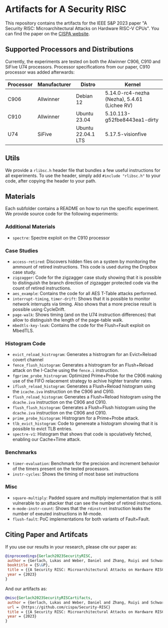 # Artifacts for A Security RISC
This repository contains the artifacts for the IEEE S&P 2023 paper "A Security RISC: Microarchitectural Attacks on Hardware RISC-V CPUs". You can find the paper on the [CISPA website](https://cispa.de/en/research/publications/3924-a-security-risc-microarchitectural-attacks-on-hardware-risc-v-cpus).


## Supported Processors and Distributions
Currently, the experiments are tested on both the Alwinner C906, C910 and SiFive U74 processors. 
Processor specifications from our paper, C910 processor was added afterwards:

| Processor | Manufacturer | Distro             | Kernel                                       |
|-----------|--------------|--------------------|----------------------------------------------|
| C906      | Allwinner    | Debian 12          | 5.14.0-rc4-nezha (Nezha), 5.4.61 (Lichee RV) |
| C910      | Allwinner    | Ubuntu 23.04       | 5.10.113-g52fbe8443ea1-dirty                 |
| U74       | SiFive       | Ubuntu 22.04.1 LTS | 5.17.5-visionfive                            |


## Utils
We provide a `rlibsc.h` header file that bundles a few useful instructions for all experiments.
To use the header, simply add `#include "rlibsc.h"` to your code, after copying the header to your path. 

## Materials
Each subfolder contains a README on how to run the specific experiment. We provide source code for the following experiments: 

### Additional Materials
- `spectre`: Spectre exploit on the C910 processor

### Case Studies
- `access-retired`: Discovers hidden files on a system by monitoring the ammount of retired instructions. This code is used during the Dropbox case study. 
- `zigzagger`: Code for the zigzagger case study showing that it is possible to distinguish the branch direction of zigzagger protected code via the count of retired instructions. 
- `aes_example`: Contains the code for all AES T-Table attacks performed. 
- `interrupt-timing`, `timer-drift`: Shows that it is possible to monitor network interrupts via timing. Also shows that a more precise result is possible using CycleDrift. 
- `page-walk`: Shows timing (and on the U74 instruction differences) that allow to distinguish the length of the page-table walk. 
- `mbedtls-key-leak`: Contains the code for the Flush+Fault exploit on MbedTLS.

### Histogram Code 
- `evict_reload_histrogram`: Generates a histrogram for an Evict+Reload covert channel 
- `fence_flush_histogram`: Generates a histrogram for an Flush+Reload attack on the I-Cache using the `fence.i` instruction.  
- `fgprime_probe_histrogram`: Optimized Prime+Probe for the C906 making use of the FIFO relacement strategy to achive highter transfer rates. 
- `iflush_reload_histogram`: Generates a Flush+Reload histogram using the `icache.iva` instruction on the C906 and C910. 
- `flush_reload_histogram`: Generates a Flush+Reload histogram using the `dcache.iva` instruction on the C906 and C910. 
- `flush_flush_histogram`: Generates a Flush+Flush histogram using the `dcache.iva` instruction on the C906 and C910. 
- `prime_probe_histogram`: Histrogram for a Prime+Probe attack. 
- `tlb_evict_histogram`: Code to genereate a histogram showing that it is possible to evict TLB entries. 
- `spectre-v1`: Histogram that shows that code is spculatively fetched, enabling our Cache+Time attack. 

### Benchmarks
- `timer-evaluation`: Benchmark for the precision and increment behavior of the timers present on the tested processors. 
-  `instr-cycles`: Shows the timing of most base set instructions  

### Misc
- `square-multiply`: Padded square and multiply implementation that is still vulnerable to an attacker that can see the number of retired instructions. 
- `m-mode-instr-count`: Shows that the `rdinstret` instruction leaks the number of exeuted instructions in M-mode. 
- `flush-fault`: PoC implementations for both variants of Fault+Fault.

## Citing Paper and Artifcats
If you use our results in your research, please cite our paper as:
```bibtex
@inproceedings{Gerlach2023SecurityRISC,
 author = {Gerlach, Lukas and Weber, Daniel and Zhang, Ruiyi and Schwarz, Michael},
 booktitle = {S\&P},
 title = {{A Security RISC: Microarchitectural Attacks on Hardware RISC-V CPUs}},
 year = {2023}
}
```
And our artifacts as:
```bibtex
@misc{Gerlach2023SecurityRISCartifacts,
 author = {Gerlach, Lukas and Weber, Daniel and Zhang, Ruiyi and Schwarz, Michael},
 url = {https://github.com/cispa/Security-RISC}
 title = {{A Security RISC: Microarchitectural Attacks on Hardware RISC-V CPUs Artifact Repository}},
 year = {2023}
}
```
